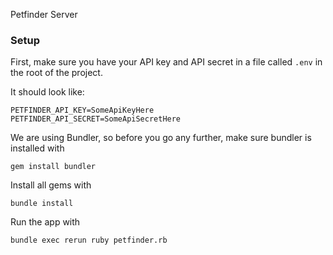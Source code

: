 Petfinder Server

### Setup

First, make sure you have your API key and API secret in a file called `.env` in the root of the project.

It should look like:

```
PETFINDER_API_KEY=SomeApiKeyHere
PETFINDER_API_SECRET=SomeApiSecretHere
```

We are using Bundler, so before you go any further, make sure bundler is installed with

``` shell
gem install bundler
```

Install all gems with

``` shell
bundle install
```

Run the app with

``` shell
bundle exec rerun ruby petfinder.rb
```
